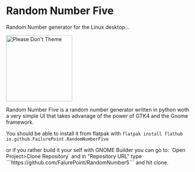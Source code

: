 # Random Number Five

<p>Random Number generator for the Linux desktop...<p>

<a href="https://stopthemingmy.app">
    <img width="180" alt="Please Don't Theme" src="https://stopthemingmy.app/badge.svg"/>
  </a>

<p>Random Number Five is a random number generator written in python woth a very simple
UI that takes advanage of the power of GTK4 and the Gnome framework.<p>


You should be able to install it from flatpak with ```flatpak install flathub io.github.FailurePoint.RandomNumberFive```

<p> or if you rather build it your self with GNOME Builder you can go to: `Open Project>Clone Repository` and in "Repository URL"  type ```https://github.com/FalurePoint/RandomNumber5``` and hit clone.
